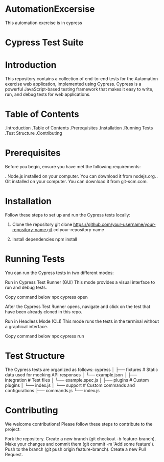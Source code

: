 # AutomationExcersise
This automation exercise is in cypress

# Cypress Test Suite
# Introduction
This repository contains a collection of end-to-end tests for the Automation exercise web application, implemented using Cypress. Cypress is a powerful JavaScript-based testing framework that makes it easy to write, run, and debug tests for web applications.

# Table of Contents
.Introduction
.Table of Contents
.Prerequisites
.Installation
.Running Tests
.Test Structure
.Contributing

# Prerequisites
Before you begin, ensure you have met the following requirements:

. Node.js installed on your computer. You can download it from nodejs.org.
. Git installed on your computer. You can download it from git-scm.com.
# Installation
Follow these steps to set up and run the Cypress tests locally:

1. Clone the repository
git clone https://github.com/your-username/your-repository-name.git
cd your-repository-name

2. Install dependencies
   npm install
   
# Running Tests
You can run the Cypress tests in two different modes:

Run in Cypress Test Runner (GUI)
This mode provides a visual interface to run and debug tests.

Copy command below
npx cypress open

After the Cypress Test Runner opens, navigate and click on the test that have been already cloned in this repo.

Run in Headless Mode (CLI)
This mode runs the tests in the terminal without a graphical interface.

Copy command below
npx cypress run

# Test Structure
The Cypress tests are organized as follows:
cypress
│
├── fixtures        # Static data used for mocking API responses
│   └── example.json
│
├── integration     # Test files
│   └── example.spec.js
│
├── plugins         # Custom plugins
│   └── index.js
│
└── support         # Custom commands and configurations
    ├── commands.js
    └── index.js
    
  #  Contributing
We welcome contributions! Please follow these steps to contribute to the project:

Fork the repository.
Create a new branch (git checkout -b feature-branch).
Make your changes and commit them (git commit -m 'Add some feature').
Push to the branch (git push origin feature-branch).
Create a new Pull Request.


